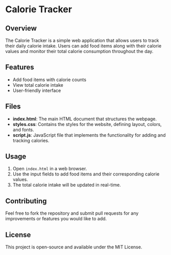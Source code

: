 # Calorie Tracker

## Overview
The Calorie Tracker is a simple web application that allows users to track their daily calorie intake. Users can add food items along with their calorie values and monitor their total calorie consumption throughout the day.

## Features
- Add food items with calorie counts
- View total calorie intake
- User-friendly interface

## Files
- **index.html**: The main HTML document that structures the webpage.
- **styles.css**: Contains the styles for the website, defining layout, colors, and fonts.
- **script.js**: JavaScript file that implements the functionality for adding and tracking calories.

## Usage
1. Open `index.html` in a web browser.
2. Use the input fields to add food items and their corresponding calorie values.
3. The total calorie intake will be updated in real-time.

## Contributing
Feel free to fork the repository and submit pull requests for any improvements or features you would like to add.

## License
This project is open-source and available under the MIT License.